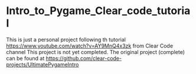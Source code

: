 # Intro_to_Pygame_Clear_code_tutorial
This is just a personal project following th tutorial https://www.youtube.com/watch?v=AY9MnQ4x3zk from Clear Code channel
This project is not yet completed. The original project (complete) can be found at https://github.com/clear-code-projects/UltimatePygameIntro



